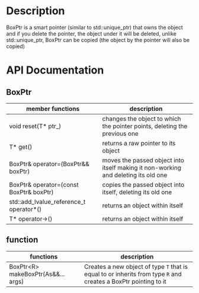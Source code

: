 # Description
BoxPtr is a smart pointer (similar to std::unique_ptr) that owns the object and if you delete the pointer, the object under it will be deleted, unlike std::unique_ptr, BoxPtr can be copied (the object by the pointer will also be copied)
# API Documentation
## BoxPtr
| member functions                              | description                                                                        |
|-----------------------------------------------|------------------------------------------------------------------------------------|
| void reset(T* ptr_)                           | changes the object to which the pointer points, deleting the previous one          |
| T* get()                                      | returns a raw pointer to its object                                                |
| BoxPtr<T>& operator=(BoxPtr<T>&& boxPtr)      | moves the passed object into itself making it non-working and deleting its old one |
| BoxPtr<T>& operator=(const BoxPtr<T>& boxPtr) | copies the passed object into itself, deleting its old one                         |
| std::add_lvalue_reference_t<T> operator*()    | returns an object within itself                                                    | 
| T* operator->()                               | returns an object within itself                                                    | 

## function
| functions                           | description                                                                                                     |
|-------------------------------------|-----------------------------------------------------------------------------------------------------------------|
| BoxPtr\<R> makeBoxPtr(As&&... args) | Creates a new object of type `T` that is equal to or inherits from type `R` and creates a BoxPtr pointing to it |